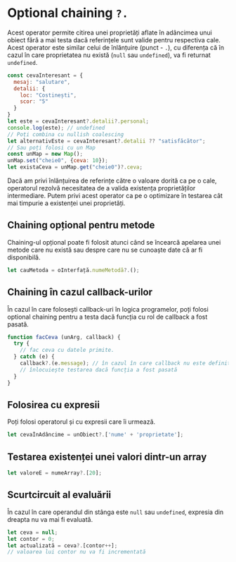 # Optional chaining `?.`

Acest operator permite citirea unei proprietăți aflate în adâncimea unui obiect fără a mai testa dacă referințele sunt valide pentru respectiva cale. Acest operator este similar celui de înlănțuire (punct - `.`), cu diferența că în cazul în care proprietatea nu există (`null` sau `undefined`), va fi returnat `undefined`.

```javascript
const cevaInteresant = {
  mesaj: "salutare",
  detalii: {
    loc: "Costinești",
    scor: "5"
  }
}
let este = cevaInteresant?.detalii?.personal;
console.log(este); // undefined
// Poți combina cu nullish coalescing
let alternativEste = cevaInteresant?.detalii ?? "satisfăcător";
// Sau poți folosi cu un Map
const unMap = new Map();
unMap.set("cheie0", {ceva: 10});
let existaCeva = unMap.get("cheie0")?.ceva;
```

Dacă am privi înlănțuirea de referințe către o valoare dorită ca pe o cale, operatorul rezolvă necesitatea de a valida existența proprietăților intermediare. Putem privi acest operator ca pe o optimizare în testarea cât mai timpurie a existenței unei proprietăți.

## Chaining opțional pentru metode

Chaining-ul opțional poate fi folosit atunci când se încearcă apelarea unei metode care nu există sau despre care nu se cunoaște date că ar fi disponibilă.

```javascript
let cauMetoda = oInterfață.numeMetodă?.();
```

## Chaining în cazul callback-urilor

În cazul în care folosești callback-uri în logica programelor, poți folosi optional chaining pentru a testa dacă funcția cu rol de callback a fost pasată.

```javascript
function facCeva (unArg, callback) {
  try {
    // fac ceva cu datele primite.
  } catch (e) {
    callback?.(e.message); // în cazul în care callback nu este definită, nu este ridicată nicio excepție.
    // înlocuiește testarea dacă funcția a fost pasată
  }
}
```

## Folosirea cu expresii

Poți folosi operatorul și cu expresii care îi urmează.

```javascript
let cevaÎnAdâncime = unObiect?.['nume' + 'proprietate'];
```

## Testarea existenței unei valori dintr-un array

```javascript
let valoreE = numeArray?.[20];
```

## Scurtcircuit al evaluării

În cazul în care operandul din stânga este `null` sau `undefined`, expresia din dreapta nu va mai fi evaluată.

```javascript
let ceva = null;
let contor = 0;
let actualizată = ceva?.[contor++];
// valoarea lui contor nu va fi incrementată
```
